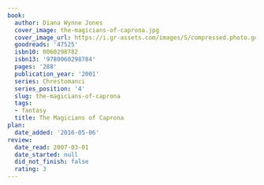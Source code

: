 ```yaml
---
book:
  author: Diana Wynne Jones
  cover_image: the-magicians-of-caprona.jpg
  cover_image_url: https://i.gr-assets.com/images/S/compressed.photo.goodreads.com/books/1356548904l/47525._SX98_.jpg
  goodreads: '47525'
  isbn10: 0060298782
  isbn13: '9780060298784'
  pages: '288'
  publication_year: '2001'
  series: Chrestomanci
  series_position: '4'
  slug: the-magicians-of-caprona
  tags:
  - fantasy
  title: The Magicians of Caprona
plan:
  date_added: '2016-05-06'
review:
  date_read: 2007-03-01
  date_started: null
  did_not_finish: false
  rating: 3
---
```

